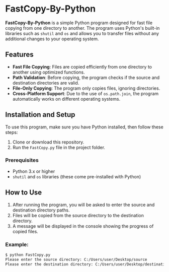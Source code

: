 # FastCopy-By-Python

**FastCopy-By-Python** is a simple Python program designed for fast file copying from one directory to another. The program uses Python's built-in libraries such as `shutil` and `os` and allows you to transfer files without any additional changes to your operating system.

## Features
- **Fast File Copying**: Files are copied efficiently from one directory to another using optimized functions.
- **Path Validation**: Before copying, the program checks if the source and destination directories are valid.
- **File-Only Copying**: The program only copies files, ignoring directories.
- **Cross-Platform Support**: Due to the use of `os.path.join`, the program automatically works on different operating systems.

## Installation and Setup

To use this program, make sure you have Python installed, then follow these steps:

1. Clone or download this repository.
2. Run the `FastCopy.py` file in the project folder.

### Prerequisites
- Python 3.x or higher
- `shutil` and `os` libraries (these come pre-installed with Python)

## How to Use

1. After running the program, you will be asked to enter the source and destination directory paths.
2. Files will be copied from the source directory to the destination directory.
3. A message will be displayed in the console showing the progress of copied files.

### Example:

```bash
$ python FastCopy.py
Please enter the source directory: C:/Users/user/Desktop/source
Please enter the destination directory: C:/Users/user/Desktop/destination
